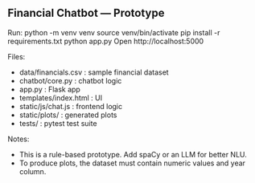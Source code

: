 Financial Chatbot — Prototype
--------------------------------
Run:
  python -m venv venv
  source venv/bin/activate
  pip install -r requirements.txt
  python app.py
  Open http://localhost:5000

Files:
  - data/financials.csv    : sample financial dataset
  - chatbot/core.py        : chatbot logic
  - app.py                 : Flask app
  - templates/index.html   : UI
  - static/js/chat.js      : frontend logic
  - static/plots/          : generated plots
  - tests/                 : pytest test suite

Notes:
  - This is a rule-based prototype. Add spaCy or an LLM for better NLU.
  - To produce plots, the dataset must contain numeric values and year column.
